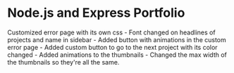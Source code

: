 # Node.js and Express Portfolio

Customized error page with its own css - 
Font changed on headlines of projects and name in sidebar -
Added button with animations in the custom error page -
Added custom button to go to the next project with its color changed -
Added animations to the thumbnails -
Changed the max width of the thumbnails so they're all the same.
